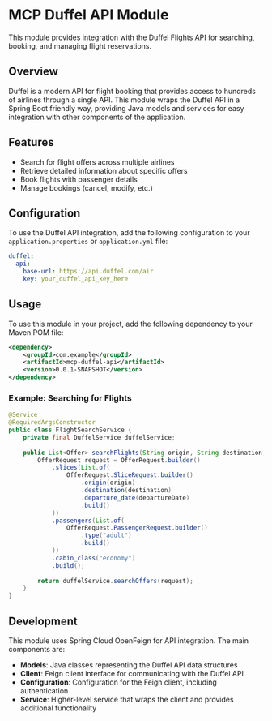 # MCP Duffel API Module

This module provides integration with the Duffel Flights API for searching, booking, and managing flight reservations.

## Overview

Duffel is a modern API for flight booking that provides access to hundreds of airlines through a single API. This module
wraps the Duffel API in a Spring Boot friendly way, providing Java models and services for easy integration with other
components of the application.

## Features

- Search for flight offers across multiple airlines
- Retrieve detailed information about specific offers
- Book flights with passenger details
- Manage bookings (cancel, modify, etc.)

## Configuration

To use the Duffel API integration, add the following configuration to your `application.properties` or `application.yml` file:

```yaml
duffel:
  api:
    base-url: https://api.duffel.com/air
    key: your_duffel_api_key_here
```

## Usage

To use this module in your project, add the following dependency to your Maven POM file:

```xml
<dependency>
    <groupId>com.example</groupId>
    <artifactId>mcp-duffel-api</artifactId>
    <version>0.0.1-SNAPSHOT</version>
</dependency>
```

### Example: Searching for Flights

```java
@Service
@RequiredArgsConstructor
public class FlightSearchService {
    private final DuffelService duffelService;
    
    public List<Offer> searchFlights(String origin, String destination, String departureDate) {
        OfferRequest request = OfferRequest.builder()
            .slices(List.of(
                OfferRequest.SliceRequest.builder()
                    .origin(origin)
                    .destination(destination)
                    .departure_date(departureDate)
                    .build()
            ))
            .passengers(List.of(
                OfferRequest.PassengerRequest.builder()
                    .type("adult")
                    .build()
            ))
            .cabin_class("economy")
            .build();
            
        return duffelService.searchOffers(request);
    }
}
```

## Development

This module uses Spring Cloud OpenFeign for API integration. The main components are:

- **Models**: Java classes representing the Duffel API data structures
- **Client**: Feign client interface for communicating with the Duffel API
- **Configuration**: Configuration for the Feign client, including authentication
- **Service**: Higher-level service that wraps the client and provides additional functionality 